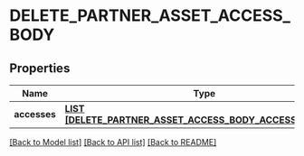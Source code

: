# DELETE_PARTNER_ASSET_ACCESS_BODY

## Properties
Name | Type | Description | Notes
------------ | ------------- | ------------- | -------------
**accesses** | [**LIST [DELETE_PARTNER_ASSET_ACCESS_BODY_ACCESSES_INNER]**](DeletePartnerAssetAccessBody_accesses_inner.md) |  | [default to null]

[[Back to Model list]](../README.md#documentation-for-models) [[Back to API list]](../README.md#documentation-for-api-endpoints) [[Back to README]](../README.md)


